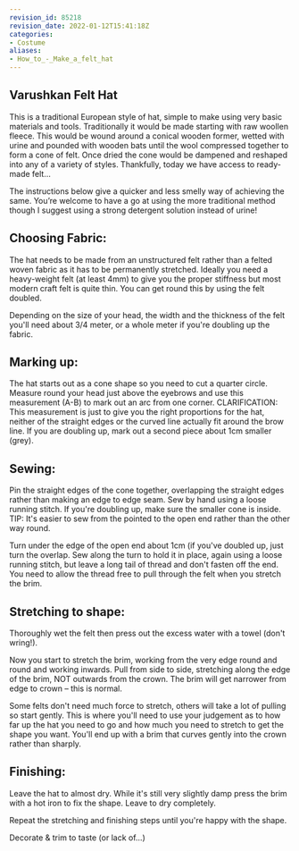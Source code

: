 ```yaml
---
revision_id: 85218
revision_date: 2022-01-12T15:41:18Z
categories:
- Costume
aliases:
- How_to_-_Make_a_felt_hat
---
```



## Varushkan Felt Hat


This is a traditional European style of hat, simple to make using very basic materials and tools. Traditionally it would be made starting with raw woollen fleece. This would be wound around a conical wooden former, wetted with urine and pounded with wooden bats until the wool compressed together to form a cone of felt. Once dried the cone would be dampened and reshaped into any of a variety of styles. Thankfully, today we have access to ready-made felt…

The instructions below give a quicker and less smelly way of achieving the same. You’re welcome to have a go at using the more traditional method though I suggest using a strong detergent solution instead of urine!

## Choosing Fabric:
The hat needs to be made from an unstructured felt rather than a felted woven fabric as it has to be permanently stretched. Ideally you need a heavy-weight felt (at least 4mm) to give you the proper stiffness but most modern craft felt is quite thin. You can get round this by using the felt doubled.

Depending on the size of your head, the width and the thickness of the felt you'll need about 3/4 meter, or a whole meter if you're doubling up the fabric.

## Marking up:
The hat starts out as a cone shape so you need to cut a quarter circle. Measure round your head just above the eyebrows and use this measurement (A-B) to mark out an arc from one corner. CLARIFICATION: This measurement is just to give you the right proportions for the hat, neither of the straight edges or the curved line actually fit around the brow line. If you are doubling up, mark out a second piece about 1cm smaller (grey).

## Sewing:
Pin the straight edges of the cone together, overlapping the straight edges rather than making an edge to edge seam. Sew by hand using a loose running stitch. If you're doubling up, make sure the smaller cone is inside. TIP: It's easier to sew from the pointed to the open end rather than the other way round.

Turn under the edge of the open end about 1cm (if you've doubled up, just turn the overlap. Sew along the turn to hold it in place, again using a loose running stitch, but leave a long tail of thread and don't fasten off the end. You need to allow the thread free to pull through the felt when you stretch the brim.

## Stretching to shape:
Thoroughly wet the felt then press out the excess water with a towel (don't wring!). 

Now you start to stretch the brim, working from the very edge round and round and working inwards. Pull from side to side, stretching along the edge of the brim, NOT outwards from the crown. The brim will get narrower from edge to crown – this is normal. 

Some felts don't need much force to stretch, others will take a lot of pulling so start gently. This is where you'll need to use your judgement as to how far up the hat you need to go and how much you need to stretch to get the shape you want. You'll end up with a brim that curves gently into the crown rather than sharply.

## Finishing:
Leave the hat to almost dry. While it's still very slightly damp press the brim with a hot iron to fix the shape. Leave to dry completely.

Repeat the stretching and finishing steps until you're happy with the shape.

Decorate & trim to taste (or lack of…)